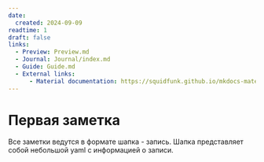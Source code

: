 ```yaml
---
date:
  created: 2024-09-09
readtime: 1
draft: false
links:
  - Preview: Preview.md
  - Journal: Journal/index.md
  - Guide: Guide.md
  - External links:
      - Material documentation: https://squidfunk.github.io/mkdocs-material
---
```


# Первая заметка

Все заметки ведутся в формате шапка - запись.
Шапка представляет собой небольшой yaml с информацией о записи.
